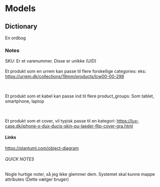 # Models

## Dictionary
En ordbog

### Notes
SKU: Er et varenummer. Disse er unikke (UID)
<br/><br/>
Et produkt som en urrem kan passe til flere forskellige categories:
eks: https://urrem.dk/collections/19mm/products/lcw00-00-298

<br/><br/>
Et produkt som et kabel kan passe ind til flere product_groups:
Som tablet, smartphone, laptop

<br/><br/>
Et produkt som et cover, vil typisk passe til en kategori:
https://lux-case.dk/iphone-x-dux-ducis-skin-pu-laeder-flip-cover-gra.html

#### Links
https://plantuml.com/object-diagram


###### QUICK NOTES
Nogle hurtige noter, så jeg ikke glemmer dem.
Systemet skal kunne mappe attributes (Dette vælger bruger)